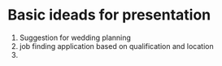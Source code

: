 # Basic ideads for presentation

1. Suggestion for wedding planning
2. job finding application based on qualification and location
3. 
